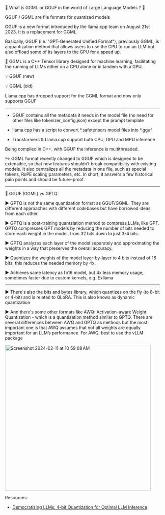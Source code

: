 🚀 What is GGML or GGUF in the world of Large Language Models ? 🚀

GGUF / GGML are file formats for quantized models

GGUF is a new format introduced by the llama.cpp team on August 21st 2023. It is a replacement for GGML.

Basically, GGUF (i.e. "GPT-Generated Unified Format"), previously GGML, is a quantization method that allows users to use the CPU to run an LLM but also offload some of its layers to the GPU for a speed up.

📌 GGML is a C++ Tensor library designed for machine learning, facilitating the running of LLMs either on a CPU alone or in tandem with a GPU.

💡 GGUF (new)

💡 GGML (old)

Llama.cpp has dropped support for the GGML format and now only supports GGUF

------------

* GGUF contains all the metadata it needs in the model file (no need for other files like tokenizer_config.json) except the prompt template

* llama.cpp has a script to convert *.safetensors model files into *.gguf

* Transformers & Llama.cpp support both CPU, GPU and MPU inference

Being compiled in C++, with GGUF the inference is multithreaded.

↪️ GGML format recently changed to GGUF which is designed to be extensible, so that new features shouldn’t break compatibility with existing models. It also centralizes all the metadata in one file, such as special tokens, RoPE scaling parameters, etc. In short, it answers a few historical pain points and should be future-proof.

----------------

📌 GGUF (GGML) vs GPTQ

▶️ GPTQ is not the same quantization format as GGUF/GGML. They are different approaches with different codebases but have borrowed ideas from each other.

▶️ GPTQ is a post-training quantziation method to compress LLMs, like GPT. GPTQ compresses GPT models by reducing the number of bits needed to store each weight in the model, from 32 bits down to just 3-4 bits.

▶️ GPTQ analyzes each layer of the model separately and approximating the weights in a way that preserves the overall accuracy.

▶️ Quantizes the weights of the model layer-by-layer to 4 bits instead of 16 bits, this reduces the needed memory by 4x.

▶️ Achieves same latency as fp16 model, but 4x less memory usage, sometimes faster due to custom kernels, e.g. Exllama

----------------------------

▶️ There's also the bits and bytes library, which quantizes on the fly (to 8-bit or 4-bit) and is related to QLoRA. This is also knows as  dynamic quantization

▶️ And there's some other formats like AWQ: Activation-aware Weight Quantization - which is a quantization method similar to GPTQ. There are several differences between AWQ and GPTQ as methods but the most important one is that AWQ assumes that not all weights are equally important for an LLM’s performance. For AWQ, best to use the vLLM package

<img width="474" alt="Screenshot 2024-02-11 at 10 59 08 AM" src="https://github.com/andysingal/llm-course/assets/20493493/e671357e-0c39-4e86-a79b-dbb8fa26c03b">

Resources:
- [Democratizing LLMs: 4-bit Quantization for Optimal LLM Inference](https://towardsdatascience.com/democratizing-llms-4-bit-quantization-for-optimal-llm-inference-be30cf4e0e34)
